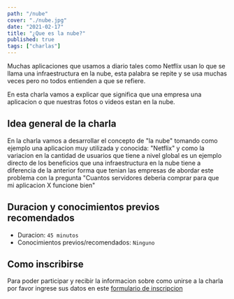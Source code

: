 ```yaml
---
path: "/nube"
cover: "./nube.jpg"
date: "2021-02-17"
title: "¿Que es la nube?"
published: true
tags: ["charlas"]
---
```


Muchas aplicaciones que usamos a diario tales como Netflix usan lo que se llama una infraestructura en la nube, esta palabra se repite y se usa muchas veces pero no todos entienden a que se refiere.

En esta charla vamos a explicar que significa que una empresa una aplicacion o que nuestras fotos o videos estan en la nube.

## Idea general de la charla

En la charla vamos a desarrollar el concepto de "la nube" tomando como ejemplo una aplicacion muy utilizada y conocida: "Netflix" y como la variacion en la cantidad de usuarios que tiene a nivel global es un ejemplo directo de los beneficios que una infraestructura en la nube tiene a diferencia de la anterior forma que tenian las empresas de abordar este problema con la pregunta "Cuantos servidores deberia comprar para que mi aplicacion X funcione bien"

## Duracion y conocimientos previos recomendados

- Duracion: `45 minutos`
- Conocimientos previos/recomendados: `Ninguno`

## Como inscribirse

Para poder participar y recibir la informacion sobre como unirse a la charla por favor ingrese sus datos en este [formulario de inscripcion](https://forms.gle/QJfsxib9z5uMquib9)
